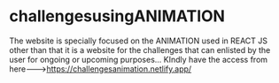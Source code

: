 # challengesusingANIMATION
The website is specially focused on the ANIMATION used in REACT JS other than that it is a website for the challenges that can enlisted by the user for ongoing or upcoming purposes...
KIndly have the access from here--->https://challengesanimation.netlify.app/
